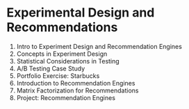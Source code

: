# Experimental Design and Recommendations

  1. Intro to Experiment Design and Recommendation Engines
  2. Concepts in Experiment Design
  3. Statistical Considerations in Testing
  4. A/B Testing Case Study
  5. Portfolio Exercise: Starbucks
  6. Introduction to Recommendation Engines
  7. Matrix Factorization for Recommendations
  8. Project: Recommendation Engines

